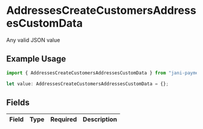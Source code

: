 # AddressesCreateCustomersAddressesCustomData

Any valid JSON value

## Example Usage

```typescript
import { AddressesCreateCustomersAddressesCustomData } from "jani-payments/models/operations";

let value: AddressesCreateCustomersAddressesCustomData = {};
```

## Fields

| Field       | Type        | Required    | Description |
| ----------- | ----------- | ----------- | ----------- |